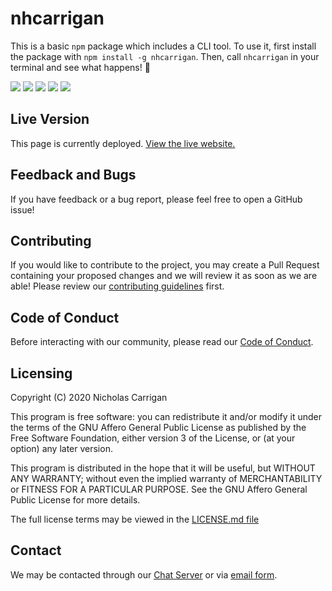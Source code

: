 # nhcarrigan

This is a basic `npm` package which includes a CLI tool. To use it, first install the package with `npm install -g nhcarrigan`. Then, call `nhcarrigan` in your terminal and see what happens! 💜

![](https://img.shields.io/codeclimate/maintainability/nhcarrigan/nhcarrigan-npm)
![](https://img.shields.io/codeclimate/issues/nhcarrigan/nhcarrigan-npm)
![](https://img.shields.io/codeclimate/tech-debt/nhcarrigan/nhcarrigan-npm)
![](https://img.shields.io/lgtm/alerts/github/nhcarrigan/nhcarrigan-npm)
![](https://img.shields.io/lgtm/grade/javascript/github/nhcarrigan/nhcarrigan-npm)

## Live Version

This page is currently deployed. [View the live website.](https://npmjs.com/package/nhcarrigan)

## Feedback and Bugs

If you have feedback or a bug report, please feel free to open a GitHub issue!

## Contributing

If you would like to contribute to the project, you may create a Pull Request containing your proposed changes and we will review it as soon as we are able! Please review our [contributing guidelines](CONTRIBUTING.md) first.

## Code of Conduct

Before interacting with our community, please read our [Code of Conduct](CODE_OF_CONDUCT.md).

## Licensing

Copyright (C) 2020 Nicholas Carrigan

This program is free software: you can redistribute it and/or modify it under the terms of the GNU Affero General Public License as published by the Free Software Foundation, either version 3 of the License, or (at your option) any later version.

This program is distributed in the hope that it will be useful, but WITHOUT ANY WARRANTY; without even the implied warranty of MERCHANTABILITY or FITNESS FOR A PARTICULAR PURPOSE. See the GNU Affero General Public License for more details.

The full license terms may be viewed in the [LICENSE.md file](./LICENSE.md)

## Contact

We may be contacted through our [Chat Server](http://chat.nhcarrigan.com) or via [email form](https://contact.nhcarrigan.com).
